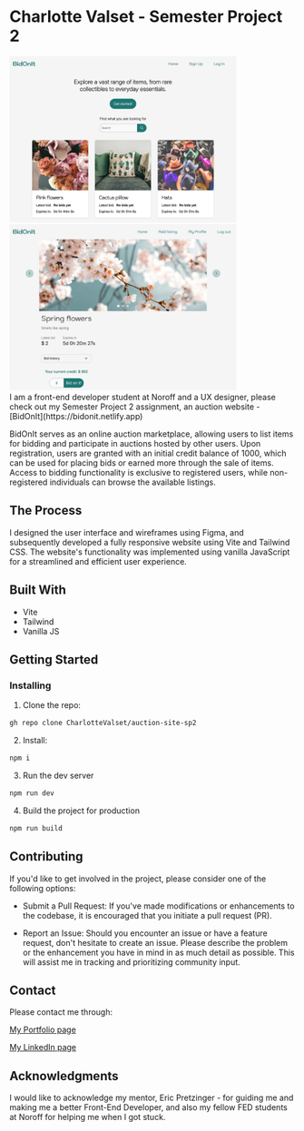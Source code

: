 # Charlotte Valset - Semester Project 2

<div class="flex flex-row">
<img src="./images/homepageScreenshot.jpg" alt="Homepage Screenshot" width="400"/>
<img src="./images/listingScreenshot.jpg" alt="Listing Screenshot" width="400"/>
</div>
I am a front-end developer student at Noroff and a UX designer, please check out my Semester Project 2 assignment, an auction website - [BidOnIt](https://bidonit.netlify.app)

BidOnIt serves as an online auction marketplace, allowing users to list items for bidding and participate in auctions hosted by other users. Upon registration, users are granted with an initial credit balance of 1000, which can be used for placing bids or earned more through the sale of items. Access to bidding functionality is exclusive to registered users, while non-registered individuals can browse the available listings.

## The Process

I designed the user interface and wireframes using Figma, and subsequently developed a fully responsive website using Vite and Tailwind CSS. The website's functionality was implemented using vanilla JavaScript for a streamlined and efficient user experience.

## Built With

- Vite
- Tailwind
- Vanilla JS

## Getting Started

### Installing

1. Clone the repo:

```bash
gh repo clone CharlotteValset/auction-site-sp2
```

2. Install:

```bash
npm i
```

3. Run the dev server

```bash
npm run dev
```

4. Build the project for production

```bash
npm run build
```

## Contributing

If you'd like to get involved in the project, please consider one of the following options:

- Submit a Pull Request:
  If you've made modifications or enhancements to the codebase, it is encouraged that you initiate a pull request (PR).

- Report an Issue:
  Should you encounter an issue or have a feature request, don't hesitate to create an issue. Please describe the problem or the enhancement you have in mind in as much detail as possible. This will assist me in tracking and prioritizing community input.

## Contact

Please contact me through:

[My Portfolio page](https://charlottevalset-portfolio.netlify.app)

[My LinkedIn page](https://www.linkedin.com/in/charlotte-valset-6195b521a/)

## Acknowledgments

I would like to acknowledge my mentor, Eric Pretzinger - for guiding me and making me a better Front-End Developer, and also my fellow FED students at Noroff for helping me when I got stuck.
